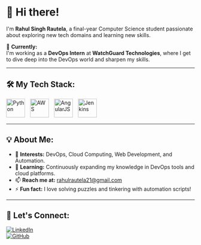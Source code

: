 # 👋 Hi there!  
I'm **Rahul Singh Rautela**, a final-year Computer Science student passionate about exploring new tech domains and learning new skills.  

🎯 **Currently:**  
I'm working as a **DevOps Intern** at **WatchGuard Technologies**, where I get to dive deep into the DevOps world and sharpen my skills.  

---

## 🛠️ My Tech Stack:  

<div align="left">
  <img alt="Python" width="50px" style="padding-right:10px;" src="https://cdn.jsdelivr.net/gh/devicons/devicon/icons/python/python-original.svg" />
  <img alt="AWS" width="50px" style="padding-right:10px;" src="https://upload.wikimedia.org/wikipedia/commons/9/93/Amazon_Web_Services_Logo.svg" />
  <img alt="AngularJS" width="50px" style="padding-right:10px;" src="https://cdn.jsdelivr.net/gh/devicons/devicon/icons/angularjs/angularjs-original.svg" />
  <img alt="Jenkins" width="50px" style="padding-right:10px;" src="https://cdn.jsdelivr.net/gh/devicons/devicon/icons/jenkins/jenkins-original.svg" />
</div>  

---

## 💡 About Me:  
- 🔭 **Interests:** DevOps, Cloud Computing, Web Development, and Automation.  
- 🌱 **Learning:** Continuously expanding my knowledge in DevOps tools and cloud platforms.  
- 📫 **Reach me at:** rahulrautela21@gmail.com
- ⚡ **Fun fact:** I love solving puzzles and tinkering with automation scripts!  

---

## 🌟 Let's Connect:  
[![LinkedIn](https://img.shields.io/badge/-LinkedIn-blue?style=flat-square&logo=LinkedIn&logoColor=white)](https://www.linkedin.com/in/rahul-singh-rautela-351166250)  
[![GitHub](https://img.shields.io/badge/-GitHub-black?style=flat-square&logo=github&logoColor=white)](https://github.com/J007acky)  

